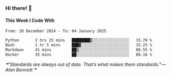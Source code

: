 ### Hi there! 👋

#### This Week I Code With
<!--START_SECTION:waka-->

```txt
From: 28 December 2024 - To: 04 January 2025

Python       2 hrs 25 mins   ████████▒░░░░░░░░░░░░░░░░   33.78 %
Bash         1 hr 5 mins     ███▓░░░░░░░░░░░░░░░░░░░░░   15.25 %
Markdown     41 mins         ██▒░░░░░░░░░░░░░░░░░░░░░░   09.55 %
Docker       35 mins         ██░░░░░░░░░░░░░░░░░░░░░░░   08.16 %
```

<!--END_SECTION:waka-->

<!--STARTS_HERE_QUOTE_README-->
<i>❝“Standards are always out of date.  That’s what makes them standards.”— Alan Bennett   ❞</i>
<!--ENDS_HERE_QUOTE_README-->
